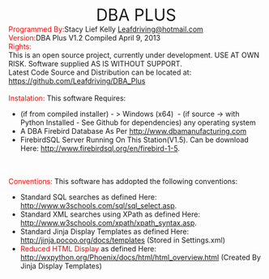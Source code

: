   <!DOCTYPE html PUBLIC "-//W3C//DTD HTML 4.01//EN" "http://www.w3.org/TR/html4/strict.dtd">
<html>
<head>
  <meta content="text/html; charset=ISO-8859-1"
 http-equiv="content-type">
  <title>Help Page</title>
</head>
<body>
<div style="text-align: center;"><font size="+3">DBA
PLUS</font><br>
</div>
<FONT COLOR="RED">Programmed By:</FONT>Stacy Lief Kelly <a href="">Leafdriving@hotmail.com</a><br>
<FONT COLOR="RED">Version:</FONT>DBA Plus V1.2 Compiled April 9, 2013<br>
<FONT COLOR="RED">Rights:</FONT><BR>
This is an open source project, currently under development. USE AT OWN
RISK. Software supplied AS IS WITHOUT SUPPORT.<br>
Latest Code Source and Distribution can be located at: <a
 href="">https://github.com/Leafdriving/DBA_Plus</a><br>
<br>
<FONT COLOR="RED">Instalation:</FONT>
This software Requires:<br>
<ul>
  <li>(if from&nbsp;compiled installer) - &gt; Windows
(x64) &nbsp;- (if
source -&gt; with Python Installed - See Github for dependencies)
any operating system</li>
  <li>A DBA Firebird Database As Per&nbsp;<a
 href="">http://www.dbamanufacturing.com</a></li>
  <li>FirebirdSQL Server Running On This Station(V1.5). Can be
download Here: <a href="">http://www.firebirdsql.org/en/firebird-1-5</a>.
  </li>
</ul>
<Br><Br>
<FONT COLOR="RED">Conventions:</FONT>
This software has addopted the following conventions:<br>
<ul>
  <li>Standard SQL searches as defined Here:  <a
 href="">http://www.w3schools.com/sql/sql_select.asp</a>.</li>
  <li>Standard XML searches using XPath as defined Here: <a
 href="">http://www.w3schools.com/xpath/xpath_syntax.asp</a>.</li>
  <li>Standard Jinja Display Templates as defined Here: <a
 href="">http://jinja.pocoo.org/docs/templates</a>
(Stored in Settings.xml)</li>
  <li><FONT COLOR="RED">Reduced HTML Display</FONT>
as defined Here: <a
 href="">http://wxpython.org/Phoenix/docs/html/html_overview.html</a>
(Created By Jinja Display Templates)</li>
</ul>
</body></html>
